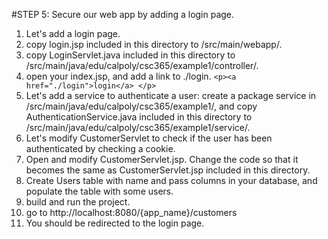 #STEP 5: Secure our web app by adding a login page.
1. Let's add a login page.
2. copy login.jsp included in this directory to /src/main/webapp/.
3. copy LoginServlet.java included in this directory to /src/main/java/edu/calpoly/csc365/example1/controller/.
4. open your index.jsp, and add a link to ./login.
```<p><a href="./login">login</a> </p>```
5. Let's add a service to authenticate a user: create a package service in /src/main/java/edu/calpoly/csc365/example1/, and copy AuthenticationService.java included in this directory to /src/main/java/edu/calpoly/csc365/example1/service/.
6. Let's modify CustomerServlet to check if the user has been authenticated by checking a cookie.
7. Open and modify CustomerServlet.jsp. Change the code so that it becomes the same as CustomerServlet.jsp included in this directory.
8. Create Users table with name and pass columns in your database, and populate the table with some users.
9. build and run the project.
10. go to http://localhost:8080/{app_name}/customers
11. You should be redirected to the login page.
